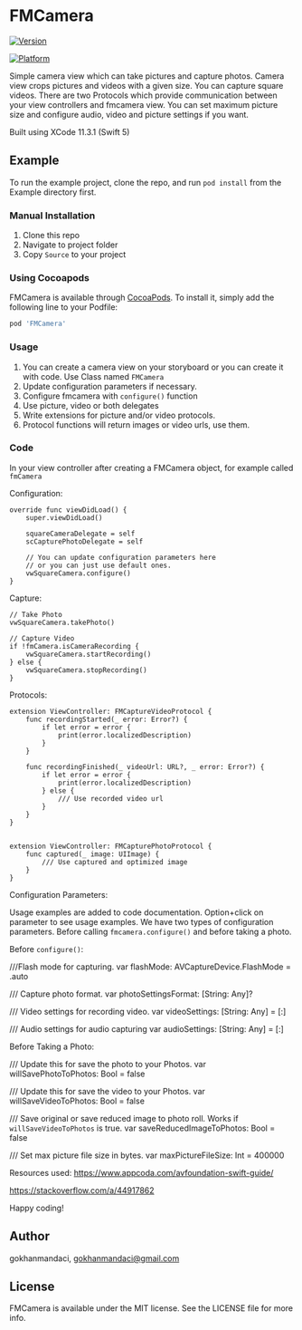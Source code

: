 # FMCamera

<!---[![CI Status](https://img.shields.io/travis/gokhanmandaci/FMCamera.svg?style=flat)](https://travis-ci.org/gokhanmandaci/FMCamera)--->
[![Version](https://img.shields.io/cocoapods/v/FMCamera.svg?style=flat)](https://cocoapods.org/pods/FMCamera)
<!---[![License](https://img.shields.io/cocoapods/l/FMCamera.svg?style=flat)](https://cocoapods.org/pods/FMCamera)--->
[![Platform](https://img.shields.io/cocoapods/p/FMCamera.svg?style=flat)](https://cocoapods.org/pods/FMCamera)

Simple camera view which can take pictures and capture photos. Camera view crops pictures and videos with a given size.
You can capture square videos. There are two Protocols which provide communication between your view controllers and fmcamera view.
You can set maximum picture size and configure audio, video and picture settings if you want.

Built using XCode 11.3.1 (Swift 5)

## Example

To run the example project, clone the repo, and run `pod install` from the Example directory first.

### Manual Installation

1. Clone this repo
2. Navigate to project folder
3. Copy `Source` to your project


### Using Cocoapods

FMCamera is available through [CocoaPods](https://cocoapods.org). To install
it, simply add the following line to your Podfile:

```ruby
pod 'FMCamera'
```

### Usage
1. You can create a camera view on your storyboard or you can create it with code. Use Class named `FMCamera`
2. Update configuration parameters if necessary.
3. Configure fmcamera with `configure()` function
4. Use picture, video or both delegates
5. Write extensions for picture and/or video protocols.
6. Protocol functions will return images or video urls, use them.

### Code

In your view controller after creating a FMCamera object, for example called `fmCamera`

Configuration:

```
override func viewDidLoad() {
	super.viewDidLoad()
        
  	squareCameraDelegate = self
	scCapturePhotoDelegate = self
        
    // You can update configuration parameters here
    // or you can just use default ones.
   	vwSquareCamera.configure()
}
```

Capture:

```
// Take Photo
vwSquareCamera.takePhoto()

// Capture Video
if !fmCamera.isCameraRecording {
    vwSquareCamera.startRecording()
} else {
    vwSquareCamera.stopRecording()
}
```

Protocols:

```
extension ViewController: FMCaptureVideoProtocol {
    func recordingStarted(_ error: Error?) {
        if let error = error {
            print(error.localizedDescription)
        }
    }
    
    func recordingFinished(_ videoUrl: URL?, _ error: Error?) {
        if let error = error {
            print(error.localizedDescription)
        } else {
            /// Use recorded video url
        }
    }
}


extension ViewController: FMCapturePhotoProtocol {
    func captured(_ image: UIImage) {
        /// Use captured and optimized image
    }
}
```

Configuration Parameters:

Usage examples are added to code documentation. Option+click on parameter to see usage examples.
We have two types of configuration parameters. Before calling `fmcamera.configure()` and before taking a photo.

Before `configure()`:

///Flash mode for capturing.
var flashMode: AVCaptureDevice.FlashMode = .auto

/// Capture photo format.
var photoSettingsFormat: [String: Any]?

/// Video settings for recording video.
var videoSettings: [String: Any] = [:]

/// Audio settings for audio capturing
var audioSettings: [String: Any] = [:]


Before Taking a Photo:

/// Update this for save the photo to your Photos.
var willSavePhotoToPhotos: Bool = false

/// Update this for save the video to your Photos.
var willSaveVideoToPhotos: Bool = false

/// Save original or save reduced image to photo roll. Works if `willSaveVideoToPhotos` is true.
var saveReducedImageToPhotos: Bool = false

/// Set max picture file size in bytes.
var maxPictureFileSize: Int = 400000


Resources used: 
https://www.appcoda.com/avfoundation-swift-guide/

https://stackoverflow.com/a/44917862

Happy coding!

## Author

gokhanmandaci, gokhanmandaci@gmail.com

## License

FMCamera is available under the MIT license. See the LICENSE file for more info.
